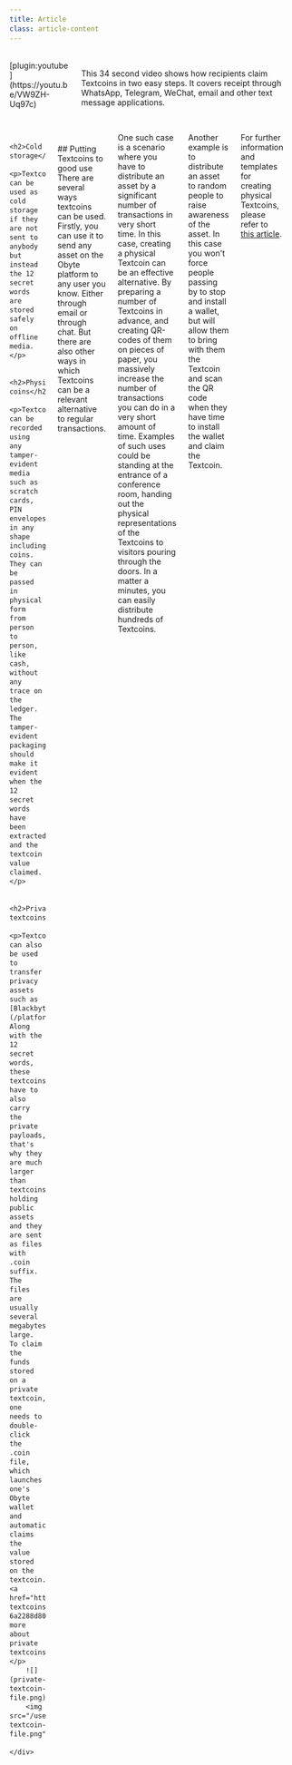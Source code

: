 ```yaml
---
title: Article
class: article-content
---
```


<br>
 <div class="columns">
    <div class="column col-8 col-sm-12">
        <div class="video-block">
            [plugin:youtube](https://youtu.be/VW9ZH-Uq97c)
        </div>
    </div>
    <div class="column col-4 col-sm-12">
        <div class="text-block">
                <p>This 34 second video shows how recipients claim Textcoins in two easy steps. It covers receipt through WhatsApp, Telegram, WeChat, email and other text message applications.</p>
        </div>
    </div>
</div>
<br>
<div class="columns">
    <div class="column col-7 col-sm-12">
        
        <h2>Cold storage</h2>
        <p>Textcoins can be used as cold storage if they are not sent to anybody but instead the 12 secret words are stored safely on offline media.</p>
        
        <h2>Physical coins</h2>
        <p>Textcoins can be recorded using any tamper-evident media such as scratch cards, PIN envelopes, in any shape including coins. They can be passed in physical form from person to person, like cash, without any trace on the ledger. The tamper-evident packaging should make it evident when the 12 secret words have been extracted and the textcoin value claimed.</p>
        
        <h2>Private textcoins</h2>
        <p>Textcoins can also be used to transfer privacy assets such as [Blackbytes](/platform/blackbytes). Along with the 12 secret words, these textcoins have to also carry the private payloads, that's why they are much larger than textcoins holding public assets and they are sent as files with .coin suffix. The files are usually several megabytes large. To claim the funds stored on a private textcoin, one needs to double-click the .coin file, which launches one's Obyte wallet and automatically claims the value stored on the textcoin. <a href="https://medium.com/obyte/private-textcoins-6a2288d80757">Learn more about private textcoins</a>.</p>
        ![](private-textcoin-file.png)
        <img src="/user/pages/03.platform/07.textcoins/_article/private-textcoin-file.png">
        
    </div>
</div>
<br><br>
## Putting Textcoins to good use
There are several ways textcoins can be used. Firstly, you can use it to send any asset on the Obyte platform to any user you know. Either through email or through chat. But there are also other ways in which Textcoins can be a relevant alternative to regular transactions.

One such case is a scenario where you have to distribute an asset by a significant number of transactions in very short time. In this case, creating a physical Textcoin can be an effective alternative. By preparing a number of Textcoins in advance, and creating QR-codes of them on pieces of paper, you massively increase the number of transactions you can do in a very short amount of time. Examples of such uses could be standing at the entrance of a conference room, handing out the physical representations of the Textcoins to visitors pouring through the doors. In a matter a minutes, you can easily distribute hundreds of Textcoins.

Another example is to distribute an asset to random people to raise awareness of the asset. In this case you won't force people passing by to stop and install a wallet, but will allow them to bring with them the Textcoin and scan the QR code when they have time to install the wallet and claim the Textcoin.

For further information and templates for creating physical Textcoins, please refer to [this article](https://medium.com/obyte-help/creating-physical-obyte-textcoins-14f1f1ba7455).

<br>
<br>
